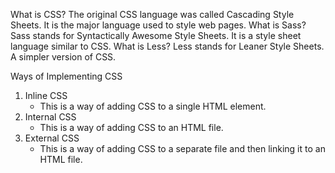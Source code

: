 What is CSS? 
 The original CSS language was called Cascading Style Sheets. It is the major language used to style web pages.
What is Sass?
 Sass stands for Syntactically Awesome Style Sheets. It is a style sheet language similar to CSS.
What is Less? 
 Less stands for Leaner Style Sheets. A simpler version of CSS.

Ways of Implementing CSS
1. Inline CSS
   - This is a way of adding CSS to a single HTML element.
2. Internal CSS
   - This is a way of adding CSS to an HTML file.
3. External CSS
   - This is a way of adding CSS to a separate file and then linking it to an HTML file.